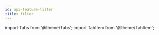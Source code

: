 ```yaml
---
id: api-feature-filter
title: filter
---
```


import Tabs from '@theme/Tabs';
import TabItem from '@theme/TabItem';

